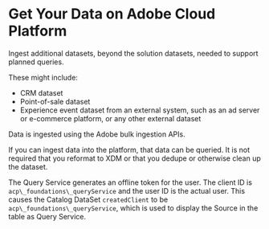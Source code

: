 # Get Your Data on Adobe Cloud Platform

Ingest additional datasets, beyond the solution datasets, needed to support planned queries.

These might include:

*   CRM dataset
*   Point-of-sale dataset
*   Experience event dataset from an external system, such as an ad server or e-commerce platform, or any other external dataset

Data is ingested using the Adobe bulk ingestion APIs.

If you can ingest data into the platform, that data can be queried. It is not required that you reformat to XDM or that you dedupe or otherwise clean up the dataset.

The Query Service generates an offline token for the user. The client ID is `acp\_foundations\_queryService` and the user ID is the actual user. This causes the Catalog DataSet `createdClient` to be `acp\_foundations\_queryService`, which is used to display the Source in the table as Query Service.

